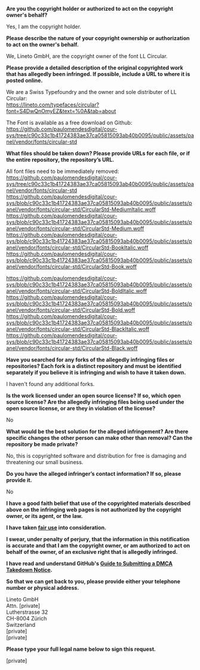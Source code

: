 **Are you the copyright holder or authorized to act on the copyright owner's behalf?**

Yes, I am the copyright holder.

**Please describe the nature of your copyright ownership or authorization to act on the owner's behalf.**

We, Lineto GmbH, are the copyright owner of the font LL Circular.

**Please provide a detailed description of the original copyrighted work that has allegedly been infringed. If possible, include a URL to where it is posted online.**

We are a Swiss Typefoundry and the owner and sole distributer of LL Circular:  
https://lineto.com/typefaces/circular?font=S4DwQnOmyEZ&text=%0A&tab=about

The Font is available as a free download on Github:  
https://github.com/paulomendesdigital/cour-sys/tree/c90c33c1b41724383ae37ca05815093ab40b0095/public/assets/panel/vendor/fonts/circular-std

**What files should be taken down? Please provide URLs for each file, or if the entire repository, the repository’s URL.**

All font files need to be immediately removed:  
https://github.com/paulomendesdigital/cour-sys/tree/c90c33c1b41724383ae37ca05815093ab40b0095/public/assets/panel/vendor/fonts/circular-std  
https://github.com/paulomendesdigital/cour-sys/blob/c90c33c1b41724383ae37ca05815093ab40b0095/public/assets/panel/vendor/fonts/circular-std/CircularStd-MediumItalic.woff  
https://github.com/paulomendesdigital/cour-sys/blob/c90c33c1b41724383ae37ca05815093ab40b0095/public/assets/panel/vendor/fonts/circular-std/CircularStd-Medium.woff  
https://github.com/paulomendesdigital/cour-sys/blob/c90c33c1b41724383ae37ca05815093ab40b0095/public/assets/panel/vendor/fonts/circular-std/CircularStd-BookItalic.woff  
https://github.com/paulomendesdigital/cour-sys/blob/c90c33c1b41724383ae37ca05815093ab40b0095/public/assets/panel/vendor/fonts/circular-std/CircularStd-Book.woff

https://github.com/paulomendesdigital/cour-sys/blob/c90c33c1b41724383ae37ca05815093ab40b0095/public/assets/panel/vendor/fonts/circular-std/CircularStd-BoldItalic.woff  
https://github.com/paulomendesdigital/cour-sys/blob/c90c33c1b41724383ae37ca05815093ab40b0095/public/assets/panel/vendor/fonts/circular-std/CircularStd-Bold.woff  
https://github.com/paulomendesdigital/cour-sys/blob/c90c33c1b41724383ae37ca05815093ab40b0095/public/assets/panel/vendor/fonts/circular-std/CircularStd-BlackItalic.woff  
https://github.com/paulomendesdigital/cour-sys/blob/c90c33c1b41724383ae37ca05815093ab40b0095/public/assets/panel/vendor/fonts/circular-std/CircularStd-Black.woff

**Have you searched for any forks of the allegedly infringing files or repositories? Each fork is a distinct repository and must be identified separately if you believe it is infringing and wish to have it taken down.**

I haven't found any additional forks.

**Is the work licensed under an open source license? If so, which open source license? Are the allegedly infringing files being used under the open source license, or are they in violation of the license?**

No

**What would be the best solution for the alleged infringement? Are there specific changes the other person can make other than removal? Can the repository be made private?**

No, this is copyrighted software and distribution for free is damaging and threatening our small business.

**Do you have the alleged infringer’s contact information? If so, please provide it.**

No

**I have a good faith belief that use of the copyrighted materials described above on the infringing web pages is not authorized by the copyright owner, or its agent, or the law.**

**I have taken <a href="https://www.lumendatabase.org/topics/22">fair use</a> into consideration.**

**I swear, under penalty of perjury, that the information in this notification is accurate and that I am the copyright owner, or am authorized to act on behalf of the owner, of an exclusive right that is allegedly infringed.**

**I have read and understand GitHub's <a href="https://docs.github.com/articles/guide-to-submitting-a-dmca-takedown-notice/">Guide to Submitting a DMCA Takedown Notice</a>.**

**So that we can get back to you, please provide either your telephone number or physical address.**

Lineto GmbH  
Attn. [private]  
Lutherstrasse 32  
CH-8004 Zürich  
Switzerland  
[private]  
[private]

**Please type your full legal name below to sign this request.**

[private]

